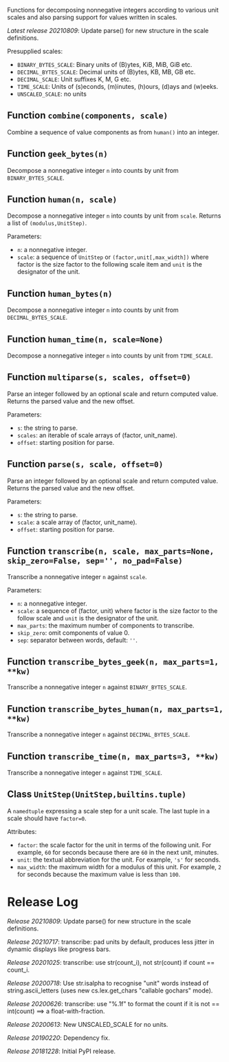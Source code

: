 Functions for decomposing nonnegative integers according to various unit scales
and also parsing support for values written in scales.

*Latest release 20210809*:
Update parse() for new structure in the scale definitions.

Presupplied scales:
* `BINARY_BYTES_SCALE`: Binary units of (B)ytes, KiB, MiB, GiB etc.
* `DECIMAL_BYTES_SCALE`: Decimal units of (B)ytes, KB, MB, GB etc.
* `DECIMAL_SCALE`: Unit suffixes K, M, G etc.
* `TIME_SCALE`: Units of (s)econds, (m)inutes, (h)ours, (d)ays and (w)eeks.
* `UNSCALED_SCALE`: no units

## Function `combine(components, scale)`

Combine a sequence of value components as from `human()` into an integer.

## Function `geek_bytes(n)`

Decompose a nonnegative integer `n` into counts by unit
from `BINARY_BYTES_SCALE`.

## Function `human(n, scale)`

Decompose a nonnegative integer `n` into counts by unit from `scale`.
Returns a list of `(modulus,UnitStep)`.

Parameters:
* `n`: a nonnegative integer.
* `scale`: a sequence of `UnitStep` or `(factor,unit[,max_width])`
  where factor is the size factor to the following scale item
  and `unit` is the designator of the unit.

## Function `human_bytes(n)`

Decompose a nonnegative integer `n` into counts by unit
from `DECIMAL_BYTES_SCALE`.

## Function `human_time(n, scale=None)`

Decompose a nonnegative integer `n` into counts by unit
from `TIME_SCALE`.

## Function `multiparse(s, scales, offset=0)`

Parse an integer followed by an optional scale and return computed value.
Returns the parsed value and the new offset.

Parameters:
* `s`: the string to parse.
* `scales`: an iterable of scale arrays of (factor, unit_name).
* `offset`: starting position for parse.

## Function `parse(s, scale, offset=0)`

Parse an integer followed by an optional scale and return computed value.
Returns the parsed value and the new offset.

Parameters:
* `s`: the string to parse.
* `scale`: a scale array of (factor, unit_name).
* `offset`: starting position for parse.

## Function `transcribe(n, scale, max_parts=None, skip_zero=False, sep='', no_pad=False)`

Transcribe a nonnegative integer `n` against `scale`.

Parameters:
* `n`: a nonnegative integer.
* `scale`: a sequence of (factor, unit) where factor is the
  size factor to the follow scale and `unit` is the designator
  of the unit.
* `max_parts`: the maximum number of components to transcribe.
* `skip_zero`: omit components of value 0.
* `sep`: separator between words, default: `''`.

## Function `transcribe_bytes_geek(n, max_parts=1, **kw)`

Transcribe a nonnegative integer `n` against `BINARY_BYTES_SCALE`.

## Function `transcribe_bytes_human(n, max_parts=1, **kw)`

Transcribe a nonnegative integer `n` against `DECIMAL_BYTES_SCALE`.

## Function `transcribe_time(n, max_parts=3, **kw)`

Transcribe a nonnegative integer `n` against `TIME_SCALE`.

## Class `UnitStep(UnitStep,builtins.tuple)`

A `namedtuple` expressing a scale step for a unit scale.
The last tuple in a scale should have `factor=0`.

Attributes:
* `factor`: the scale factor for the unit in terms of the following unit.
  For example, `60` for seconds because there are `60` in the
  next unit, minutes.
* `unit`: the textual abbreviation for the unit.
  For example, `'s'` for seconds.
* `max_width`: the maximum width for a modulus of this unit.
  For example, `2` for seconds because the maximum value is less than `100`.

# Release Log



*Release 20210809*:
Update parse() for new structure in the scale definitions.

*Release 20210717*:
transcribe: pad units by default, produces less jitter in dynamic displays like progress bars.

*Release 20201025*:
transcribe: use str(count_i), not str(count) if count == count_i.

*Release 20200718*:
Use str.isalpha to recognise "unit" words instead of string.ascii_letters (uses new cs.lex.get_chars "callable gochars" mode).

*Release 20200626*:
transcribe: use "%.1f" to format the count if it is not == int(count) ==> a float-with-fraction.

*Release 20200613*:
New UNSCALED_SCALE for no units.

*Release 20190220*:
Dependency fix.

*Release 20181228*:
Initial PyPI release.
